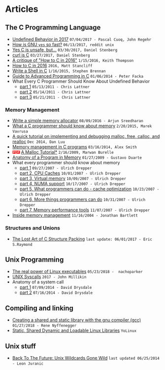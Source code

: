 # Articles

## The C Programming Language

* [Undefined Behavior in 2017](https://blog.regehr.org/archives/1520) `07/04/2017 - Pascal Cuoq, John Regehr`
* [How is GNU `yes` so fast?](https://www.reddit.com/r/unix/comments/6gxduc/how_is_gnu_yes_so_fast/) `06/13/2017, reddit unix`
* [Yes C is unsafe, but…](https://daniel.haxx.se/blog/2017/03/30/yes-c-is-unsafe-but/) `03/30/2017, Daniel Stenberg`
* [curl is C](https://daniel.haxx.se/blog/2017/03/27/curl-is-c/) `03/27/2017, Daniel Stenberg`
* [A critique of "How to C in 2016"](https://github.com/Keith-S-Thompson/how-to-c-response) `1/15/2016, Keith Thompson`
* [How to C in 2016](https://matt.sh/howto-c) `2016, Matt Stancliff`
* [Write a Shell in C](https://brennan.io/2015/01/16/write-a-shell-in-c/) `1/16/2015, Stephen Brennan`
* [Guide to Advanced Programming in C](http://pfacka.binaryparadise.com/articles/guide-to-advanced-programming-in-C.html) `01/06/2014 - Peter Facka`
* What Every C Programmer Should Know About Undefined Behavior
    - [part 1](http://blog.llvm.org/2011/05/what-every-c-programmer-should-know.html) `05/13/2011 - Chris Lattner`
    - [part 2](http://blog.llvm.org/2011/05/what-every-c-programmer-should-know_14.html) `05/14/2011 - Chris Lattner`
    - [part 3](http://blog.llvm.org/2011/05/what-every-c-programmer-should-know_21.html) `05/21/2011 - Chris Lattner`

### Memory Management

* [Write a simple memory allocator](https://arjunsreedharan.org/post/148675821737/write-a-simple-memory-allocator) `08/09/2016 - Arjun Sreedharan`
* [What a C programmer should know about memory](http://marek.vavrusa.com/memory/) `2/20/2015, Marek Vavrusa`
* [A quick tutorial on implementing and debugging malloc, free, calloc, and realloc](https://danluu.com/malloc-tutorial/) `Dec 2014, Dan Luu`
* [Memory management in C programs](http://nethack4.org/blog/memory.html) `03/16/2014, Alex Smith`
* ![pdf doc](./img/pdf_doc.png?raw=true) [A Malloc Tutorial*](http://www.inf.udec.cl/~leo/Malloc_tutorial.pdf) `2/16/2009, Marwan Burelle`
* [Anatomy of a Program in Memory](https://manybutfinite.com/post/anatomy-of-a-program-in-memory/) `01/27/2009 - Gustavo Duarte`
* What every programmer should know about memory
  - [part 1](https://lwn.net/Articles/250967/) `09/27/2007 - Ulrich Drepper`
  - [part 2, CPU Caches](https://lwn.net/Articles/252125/) `10/01/2007 - Ulrich Drepper`
  - [part 3, Virtual memory](https://lwn.net/Articles/253361/) `10/09/2007 - Ulrich Drepper`
  - [part 4, NUMA support](https://lwn.net/Articles/254445/) `10/17/2007 - Ulrich Drepper`
  - [part 5, What programmers can do - cache optimization](https://lwn.net/Articles/255364/) `10/23/2007 - Ulrich Drepper`
  - [part 6, More things programmers can do](https://lwn.net/Articles/256433/) `10/31/2007 - Ulrich Drepper`
  - [part 7, Memory performance tools](https://lwn.net/Articles/257209/) `11/07/2007 - Ulrich Drepper`
* [Inside memory management](https://www.ibm.com/developerworks/linux/library/l-memory/) `11/16/2004 - Jonathan Bartlett`

### Structures and Unions

* [The Lost Art of C Structure Packing](https://www.catb.org/esr/structure-packing/) `last update: 06/01/2017 - Eric S.Raymond`

## Unix Programming

* [The real power of Linux executables](https://ownyourbits.com/2018/05/23/the-real-power-of-linux-executables/) `05/23/2018 -  nachoparker`
* [UNIX Syscalls](https://john-millikin.com/unix-syscalls) `2017 - John Millikin`
* Anatomy of a system call 
  - [part 1](https://lwn.net/Articles/604287/) `07/09/2014 - David Drysdale`
  - [part 2](https://lwn.net/Articles/604515/) `07/16/2014 - David Drysdale`

## Compiling and linking

* [Creating a shared and static library with the gnu compiler (gcc)](https://renenyffenegger.ch/notes/development/languages/C-C-plus-plus/GCC/create-libraries/index) `01/27/2018 - Rene Nyffenegger`
* [Static, Shared Dynamic and Loadable Linux Libraries](http://www.yolinux.com/TUTORIALS/LibraryArchives-StaticAndDynamic.html) `YoLinux`

## Unix stuff

* [Back To The Future: Unix Wildcards Gone Wild](https://www.exploit-db.com/papers/33930/) `last updated 06/25/2014 - Leon Juranic`
